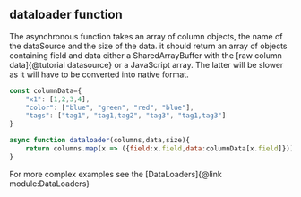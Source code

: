 ## dataloader function

The asynchronous function takes an array of column objects, the name of the dataSource and the size of the data. it should return an array of objects containing field and data either a SharedArrayBuffer with the  [raw column data]{@tutorial datasource} or a JavaScript array. The latter will be slower as it will have to be converted into native format.
```js
const columnData={
    "x1": [1,2,3,4],
    "color": ["blue", "green", "red", "blue"],
    "tags": ["tag1", "tag1,tag2", "tag3", "tag1,tag3"]
}

async function dataloader(columns,data,size){
    return columns.map(x => ({field:x.field,data:columnData[x.field]}));
}
```

For more complex examples see the [DataLoaders]{@link module:DataLoaders}
